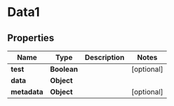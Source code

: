 
# Data1

## Properties
Name | Type | Description | Notes
------------ | ------------- | ------------- | -------------
**test** | **Boolean** |  |  [optional]
**data** | **Object** |  |
**metadata** | **Object** |  |  [optional]




